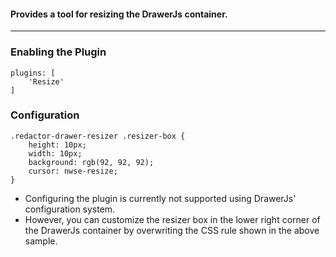 #### Provides a tool for resizing the DrawerJs container. 

***
### Enabling the Plugin
```
plugins: [
    'Resize'
]
```
### Configuration
```
.redactor-drawer-resizer .resizer-box {
    height: 10px;
    width: 10px;
    background: rgb(92, 92, 92);
    cursor: nwse-resize;
}
```
* Configuring the plugin is currently not supported using DrawerJs' configuration system. 
* However, you can customize the resizer box in the lower right corner of the DrawerJs container by overwriting the CSS rule shown in the above sample. 